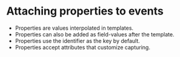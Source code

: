 # Attaching properties to events

- Properties are values interpolated in templates.
- Properties can also be added as field-values after the template.
- Properties use the identifier as the key by default.
- Properties accept attributes that customize capturing.
